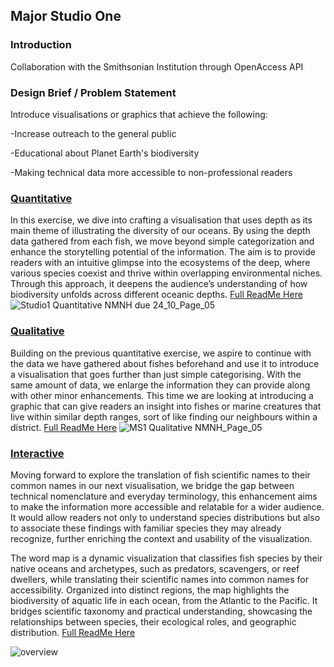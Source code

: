 ## Major Studio One

### Introduction
Collaboration with the Smithsonian Institution through OpenAccess API

### Design Brief / Problem Statement

Introduce visualisations or graphics that achieve the following:

-Increase outreach to the general public

-Educational about Planet Earth's biodiversity

-Making technical data more accessible to non-professional readers


### [Quantitative](https://xuanx1.github.io/major-studio-1-xuan/quantitative_ex1_fishes_final/)
In this exercise, we dive into crafting a visualisation that uses depth as its main theme of illustrating the diversity of our oceans. By using the depth data gathered from each fish, we move beyond simple categorization and enhance the storytelling potential of the information. The aim is to provide readers with an intuitive glimpse into the ecosystems of the deep, where various species coexist and thrive within overlapping environmental niches. Through this approach, it deepens the audience’s understanding of how biodiversity unfolds across different oceanic depths. [Full ReadMe Here](https://github.com/xuanx1/major-studio-1-xuan/blob/c143fc58503e3ef81874c76a7a3f7632a88ae316/quantitative_ex1_fishes_final/ReadMe.md)
![Studio1  Quantitative NMNH due 24_10_Page_05](https://github.com/user-attachments/assets/c3ffbb15-0b0b-45e9-bb59-ba4de47a41ea)

### [Qualitative](https://xuanx1.github.io/qualitative_ex2_longJohnSilvers/treemap/index)
Building on the previous quantitative exercise, we aspire to continue with the data we have gathered about fishes beforehand and use it to introduce a visualisation that goes further than just simple categorising. With the same amount of data, we enlarge the information they can provide along with other minor enhancements. This time we are looking at introducing a graphic that can give readers an insight into fishes or marine creatures that live within similar depth ranges, sort of like finding our neighbours within a district. [Full ReadMe Here](https://github.com/xuanx1/major-studio-1-xuan/blob/c143fc58503e3ef81874c76a7a3f7632a88ae316/quantitative_ex2_fishes_final/README.md)
![MS1  Qualitative NMNH_Page_05](https://github.com/user-attachments/assets/a473e741-a7d4-4c9e-a5d3-4a528b3d946f)

### [Interactive](https://jjeeong17.github.io/ex3_final/radialtree.html)
Moving forward to explore the translation of fish scientific names to their common names in our next visualisation, we bridge the gap between technical nomenclature and everyday terminology, this enhancement aims to make the information more accessible and relatable for a wider audience. It would allow readers not only to understand species distributions but also to associate these findings with familiar species they may already recognize, further enriching the context and usability of the visualization.

The word map is a dynamic visualization that classifies fish species by their native oceans and archetypes, such as predators, scavengers, or reef dwellers, while translating their scientific names into common names for accessibility. Organized into distinct regions, the map highlights the biodiversity of aquatic life in each ocean, from the Atlantic to the Pacific. It bridges scientific taxonomy and practical understanding, showcasing the relationships between species, their ecological roles, and geographic distribution. [Full ReadMe Here](https://github.com/xuanx1/major-studio-1-xuan/blob/c143fc58503e3ef81874c76a7a3f7632a88ae316/interactive_ex3_fishes_final/README.md)

![overview](https://github.com/user-attachments/assets/189ec4db-c448-44c4-97de-560af94c2e95)


